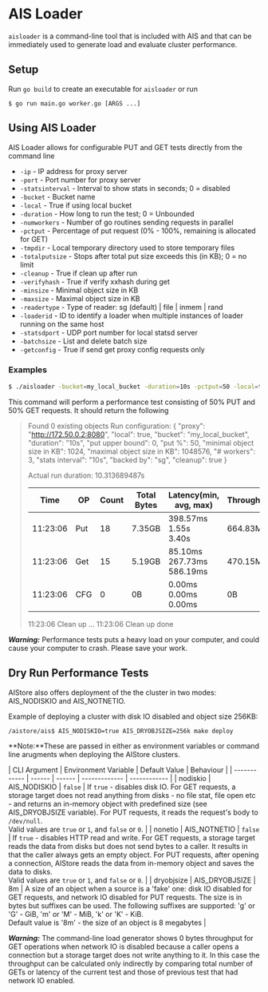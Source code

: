 # AIS Loader 
`aisloader` is a command-line tool that is included with AIS and that can be immediately used to generate load and evaluate cluster performance.

## Setup
Run `go build` to create an executable for `aisloader` or run

```
$ go run main.go worker.go [ARGS ...]
```
## Using AIS Loader

AIS Loader allows for configurable PUT and GET tests directly from the command line
 - `-ip` -  IP address for proxy server
 - `-port` - Port number for proxy server
 - `-statsinterval` - Interval to show stats in seconds; 0 = disabled
 - `-bucket` - Bucket name
 - `-local` - True if using local bucket 
 - `-duration` - How long to run the test; 0 = Unbounded
 - `-numworkers` - Number of go routines sending requests in parallel
 - `-pctput` - Percentage of put request (0% - 100%, remaining is allocated for GET)
 - `-tmpdir` - Local temporary directory used to store temporary files
 - `-totalputsize` - Stops after total put size exceeds this (in KB); 0 = no limit
 - `-cleanup` - True if clean up after run
 - `-verifyhash` - True if verify xxhash during get
 - `-minsize` - Minimal object size in KB
 - `-maxsize` - Maximal object size in KB
 - `-readertype` - Type of reader: sg (default) | file | inmem | rand
 - `-loaderid` - ID to identify a loader when multiple instances of loader running on the same host
 - `-statsdport` - UDP port number for local statsd server
 - `-batchsize` - List and delete batch size
 - `-getconfig` - True if send get proxy config requests only
 
### Examples

```sh
$ ./aisloader -bucket=my_local_bucket -duration=10s -pctput=50 -local=true -cleanup=true -readertype=sg -numworkers=3
```

This command will perform a performance test consisting of 50% PUT and 50% GET requests. It should return the following

 
>  Found 0 existing objects
>  Run configuration:
>  {
>    "proxy": "http://172.50.0.2:8080",
>    "local": true,
>    "bucket": "my_local_bucket",
>    "duration": "10s",
>    "put upper bound": 0,
>    "put %": 50,
>    "minimal object size in KB": 1024,
>    "maximal object size in KB": 1048576,
>    "# workers": 3,
>    "stats interval": "10s",
>    "backed by": "sg",
>    "cleanup": true
>  }
>
>
>  Actual run duration: 10.313689487s
>
>  | Time | OP | Count | Total Bytes | Latency(min, avg, max) |	Throughput | Error |
>  | ---- | ---- | ---- | ---- | ---- | ---- | ---- |     
>  | 11:23:06 | Put | 18 | 7.35GB | 398.57ms &emsp; 1.55s &emsp; 3.40s | 664.83MB | 0 |       
>  | 11:23:06 | Get | 15 | 5.19GB | 85.10ms &emsp; 267.73ms &emsp; 586.19ms | 470.15MB | 0 |        
>  | 11:23:06 | CFG | 0  | 0B | 0.00ms &emsp; 0.00ms &emsp; 0.00ms | 0B |	0 |        
>  11:23:06 Clean up ...
>  11:23:06 Clean up done


***Warning:*** Performance tests puts a heavy load on your computer, and could cause your computer to crash. Please save your work.

## Dry Run Performance Tests
AIStore also offers deployment of the the cluster in two modes: AIS_NODISKIO and AIS_NOTNETIO.

Example of deploying a cluster with disk IO disabled and object size 256KB:

```
/aistore/ais$ AIS_NODISKIO=true AIS_DRYOBJSIZE=256k make deploy
```

**Note:**These are passed in either as environment variables or command line arugments when deploying the AIStore clusters.

| CLI Argument | Environment Variable | Default Value | Behaviour |
| ------------ | ------ | ------ | ------------- | ------------ |
| nodiskio | AIS_NODISKIO | `false` | If `true` - disables disk IO. For GET requests, a storage target does not read anything from disks - no file stat, file open etc - and returns an in-memory object with predefined size (see AIS_DRYOBJSIZE variable). For PUT requests, it reads the request's body to `/dev/null`. <br> Valid values are `true` or `1`, and `false` or `0`. |
| nonetio | AIS_NOTNETIO | `false` | If `true` - disables HTTP read and write. For GET requests, a storage target reads the data from disks but does not send bytes to a caller. It results in that the caller always gets an empty object. For PUT requests, after opening a connection, AIStore reads the data from in-memory object and saves the data to disks. <br> Valid values are `true` or `1`, and `false` or `0`. |
| dryobjsize | AIS_DRYOBJSIZE | 8m | A size of an object when a source is a 'fake' one: disk IO disabled for GET requests, and network IO disabled for PUT requests. The size is in bytes but suffixes can be used. The following suffixes are supported: 'g' or 'G' - GiB, 'm' or 'M' - MiB, 'k' or 'K' - KiB. <br> Default value is '8m' - the size of an object is 8 megabytes |

***Warning:*** The command-line load generator shows 0 bytes throughput for GET operations when network IO is disabled because a caller opens a connection but a storage target does not write anything to it. In this case the throughput can be calculated only indirectly by comparing total number of GETs or latency of the current test and those of previous test that had network IO enabled.